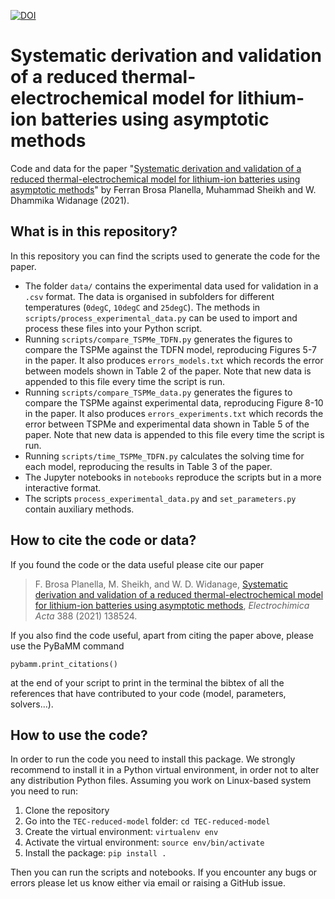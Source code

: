 [![DOI](https://zenodo.org/badge/303453380.svg)](https://zenodo.org/badge/latestdoi/303453380)

# Systematic derivation and validation of a reduced thermal-electrochemical model for lithium-ion batteries using asymptotic methods
Code and data for the paper "[Systematic derivation and validation of a reduced thermal-electrochemical model for lithium-ion batteries using asymptotic methods](https://doi.org/10.1016/j.electacta.2021.138524)" by Ferran Brosa Planella, Muhammad Sheikh and W. Dhammika Widanage (2021).

## What is in this repository?
In this repository you can find the scripts used to generate the code for the paper.
* The folder `data/` contains the experimental data used for validation in a `.csv` format. The data is organised in subfolders for different temperatures (`0degC`, `10degC` and `25degC`). The methods in `scripts/process_experimental_data.py` can be used to import and process these files into your Python script.
* Running `scripts/compare_TSPMe_TDFN.py` generates the figures to compare the TSPMe against the TDFN model, reproducing Figures 5-7 in the paper. It also produces `errors_models.txt` which records the error between models shown in Table 2 of the paper. Note that new data is appended to this file every time the script is run.
* Running `scripts/compare_TSPMe_data.py` generates the figures to compare the TSPMe against experimental data, reproducing Figure 8-10 in the paper. It also produces `errors_experiments.txt` which records the error between TSPMe and experimental data shown in Table 5 of the paper. Note that new data is appended to this file every time the script is run.
* Running `scripts/time_TSPMe_TDFN.py` calculates the solving time for each model, reproducing the results in Table 3 of the paper.
* The Jupyter notebooks in `notebooks` reproduce the scripts but in a more interactive format.
* The scripts `process_experimental_data.py` and `set_parameters.py` contain auxiliary methods.

## How to cite the code or data?
If you found the code or the data useful please cite our paper
> F. Brosa Planella, M. Sheikh, and W. D. Widanage, [Systematic derivation and validation of a reduced thermal-electrochemical model for lithium-ion batteries using asymptotic methods](https://doi.org/10.1016/j.electacta.2021.138524), _Electrochimica Acta_ 388 (2021) 138524.

If you also find the code useful, apart from citing the paper above, please use the PyBaMM command

```python3
pybamm.print_citations()
```

at the end of your script to print in the terminal the bibtex of all the references that have contributed to your code (model, parameters, solvers...).

## How to use the code?
In order to run the code you need to install this package. We strongly recommend to install it in a Python virtual environment, in order not to alter any distribution Python files. Assuming you work on Linux-based system you need to run:

1. Clone the repository
1. Go into the `TEC-reduced-model` folder: `cd TEC-reduced-model`
1. Create the virtual environment: `virtualenv env`
1. Activate the virtual environment: `source env/bin/activate`
1. Install the package: `pip install .`

Then you can run the scripts and notebooks. If you encounter any bugs or errors please let us know either via email or raising a GitHub issue.


